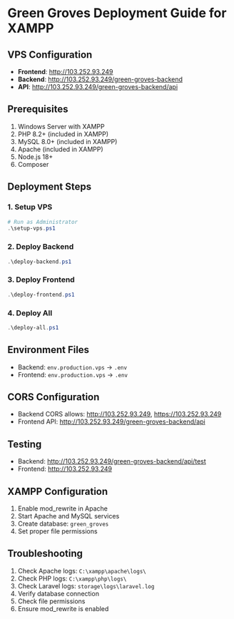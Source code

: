 # Green Groves Deployment Guide for XAMPP

## VPS Configuration
- **Frontend**: http://103.252.93.249
- **Backend**: http://103.252.93.249/green-groves-backend
- **API**: http://103.252.93.249/green-groves-backend/api

## Prerequisites
1. Windows Server with XAMPP
2. PHP 8.2+ (included in XAMPP)
3. MySQL 8.0+ (included in XAMPP)
4. Apache (included in XAMPP)
5. Node.js 18+
6. Composer

## Deployment Steps

### 1. Setup VPS
```powershell
# Run as Administrator
.\setup-vps.ps1
```

### 2. Deploy Backend
```powershell
.\deploy-backend.ps1
```

### 3. Deploy Frontend
```powershell
.\deploy-frontend.ps1
```

### 4. Deploy All
```powershell
.\deploy-all.ps1
```

## Environment Files
- Backend: `env.production.vps` → `.env`
- Frontend: `env.production.vps` → `.env`

## CORS Configuration
- Backend CORS allows: http://103.252.93.249, https://103.252.93.249
- Frontend API: http://103.252.93.249/green-groves-backend/api

## Testing
- Backend: http://103.252.93.249/green-groves-backend/api/test
- Frontend: http://103.252.93.249

## XAMPP Configuration
1. Enable mod_rewrite in Apache
2. Start Apache and MySQL services
3. Create database: `green_groves`
4. Set proper file permissions

## Troubleshooting
1. Check Apache logs: `C:\xampp\apache\logs\`
2. Check PHP logs: `C:\xampp\php\logs\`
3. Check Laravel logs: `storage\logs\laravel.log`
4. Verify database connection
5. Check file permissions
6. Ensure mod_rewrite is enabled

